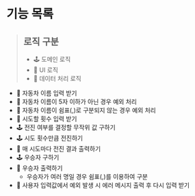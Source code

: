 # 기능 목록

> ## 로직 구분
>
> - 🕹 도메인 로직
> - 👤 UI 로직
> - 🔧 데이터 처리 로직

- 👤 자동차 이름 입력 받기
- 🔧 자동차 이름이 5자 이하가 아닌 경우 예외 처리
- 🔧 자동차 이름이 쉼표(,)로 구분되지 않는 경우 예외 처리
- 👤 시도할 횟수 입력 받기
- 🕹 전진 여부를 결정할 무작위 값 구하기
- 🕹 시도 횟수만큼 전진하기
- 👤 매 시도마다 전진 결과 출력하기
- 🕹 우승자 구하기
- 👤 우승자 출력하기
  - 우승자가 여러 명일 경우 쉼표(,)를 이용하여 구분
- 🔧 사용자 입력값에서 예외 발생 시 에러 메시지 출력 후 다시 입력 받기
